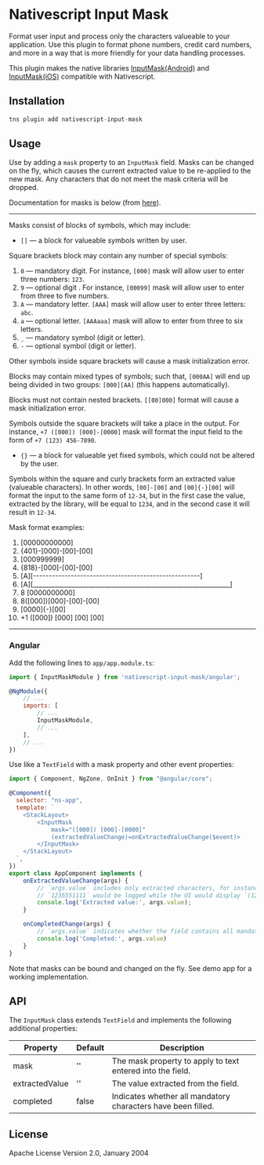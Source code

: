 # Nativescript Input Mask

Format user input and process only the characters valueable to your application. Use this plugin to format phone numbers, credit card numbers, and more in a way that is more friendly for your data handling processes.

This plugin makes the native libraries [InputMask(Android)](https://github.com/RedMadRobot/input-mask-android) and [InputMask(iOS)](https://github.com/RedMadRobot/input-mask-ios) compatible with Nativescript.

## Installation

```javascript
tns plugin add nativescript-input-mask
```

## Usage
Use by adding a `mask` property to an `InputMask` field. Masks can be changed on the fly, which causes the current extracted value to be re-applied to the new mask. Any characters that do not meet the mask criteria will be dropped.

Documentation for masks is below (from [here](https://github.com/RedMadRobot/input-mask-ios)).

_________________________________________________________
Masks consist of blocks of symbols, which may include:

* `[]` — a block for valueable symbols written by user.

Square brackets block may contain any number of special symbols:

1. `0` — mandatory digit. For instance, `[000]` mask will allow user to enter three numbers: `123`.
2. `9` — optional digit . For instance, `[00099]` mask will allow user to enter from three to five numbers.
3. `А` — mandatory letter. `[AAA]` mask will allow user to enter three letters: `abc`.
4. `а` — optional letter. `[АААааа]` mask will allow to enter from three to six letters.
5. `_` — mandatory symbol (digit or letter).
6. `-` — optional symbol (digit or letter).

Other symbols inside square brackets will cause a mask initialization error.

Blocks may contain mixed types of symbols; such that, `[000AA]` will end up being divided in two groups: `[000][AA]` (this happens automatically).

Blocks must not contain nested brackets. `[[00]000]` format will cause a mask initialization error.

Symbols outside the square brackets will take a place in the output.
For instance, `+7 ([000]) [000]-[0000]` mask will format the input field to the form of `+7 (123) 456-7890`.

* `{}` — a block for valueable yet fixed symbols, which could not be altered by the user.

Symbols within the square and curly brackets form an extracted value (valueable characters).
In other words, `[00]-[00]` and `[00]{-}[00]` will format the input to the same form of `12-34`,
but in the first case the value, extracted by the library, will be equal to `1234`, and in the second case it will result in `12-34`.

Mask format examples:

1. [00000000000]
2. {401}-[000]-[00]-[00]
3. [000999999]
4. {818}-[000]-[00]-[00]
5. [A][-----------------------------------------------------]
6. [A][_______________________________________________________________]
7. 8 [0000000000]
8. 8([000])[000]-[00]-[00]
9. [0000]{-}[00]
10. +1 ([000]) [000] [00] [00]
_________________________________________________________

### Angular
Add the following lines to `app/app.module.ts`:
```javascript
import { InputMaskModule } from 'nativescript-input-mask/angular';

@NgModule({
    // ...
    imports: [
        // ...
        InputMaskModule,
        // ...
    ],
    // ...
})
```

Use like a `TextField` with a mask property and other event properties:
```javascript
import { Component, NgZone, OnInit } from "@angular/core";

@Component({
  selector: "ns-app",
  template: `
    <StackLayout>
        <InputMask
            mask="([000]) [000]-[0000]"
            (extractedValueChange)=onExtractedValueChange($event)>
        </InputMask>
    </StackLayout>
  `,
})
export class AppComponent implements {
    onExtractedValueChange(args) {
        // `args.value` includes only extracted characters, for instance
        // `1235551111` would be logged while the UI would display `(123) 555-1111`.
        console.log('Extracted value:', args.value);
    }

    onCompletedChange(args) {
        // `args.value` indicates whether the field contains all mandatory characters.
        console.log('Completed:', args.value)
    }
}
```

Note that masks can be bound and changed on the fly. See demo app for a working implementation.

## API

The `InputMask` class extends `TextField` and implements the following additional properties:

| Property | Default | Description |
| --- | --- | --- |
| mask | '' | The mask property to apply to text entered into the field.
| extractedValue | '' | The value extracted from the field.
| completed | false | Indicates whether all mandatory characters have been filled.

## License

Apache License Version 2.0, January 2004
